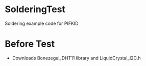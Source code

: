# SolderingTest
Soldering example code for PIFKID
# Before Test 
- Downloads Bonezegei_DHT11 library and LiquidCrystal_I2C.h

